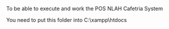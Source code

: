 To be able to execute and work the POS NLAH Cafetria System

You need to put this folder into C:\xampp\htdocs
